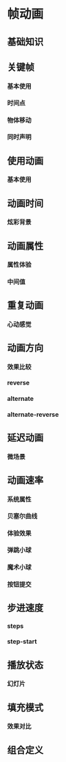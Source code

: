 # 帧动画

## 基础知识



## 关键帧



#### 基本使用



#### 时间点



#### 物体移动



#### 同时声明



## 使用动画



#### 基本使用



## 动画时间



#### 炫彩背景



## 动画属性



#### 属性体验



#### 中间值



## 重复动画



#### 心动感觉



## 动画方向



#### 效果比较



#### reverse



#### alternate



#### alternate-reverse



## 延迟动画



#### 微场景



## 动画速率



#### 系统属性



#### 贝塞尔曲线



#### 体验效果



#### 弹跳小球



#### 魔术小球



#### 按钮提交



## 步进速度



#### steps



#### step-start



## 播放状态



#### 幻灯片



## 填充模式



#### 效果对比



## 组合定义



